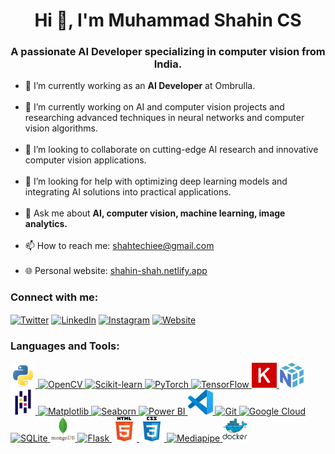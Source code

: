 <h1 align="center">Hi 👋, I'm Muhammad Shahin CS</h1>
<h3 align="center">A passionate AI Developer specializing in computer vision from India.</h3>
 


-  🔭 I’m currently working as an **AI Developer** at Ombrulla.<br><br>
-  🌱 I’m currently working on AI and computer vision projects and researching advanced techniques in neural networks and computer vision algorithms.<br><br>
-  👯 I’m looking to collaborate on cutting-edge AI research and innovative computer vision applications.<br><br>
-  🤔 I’m looking for help with optimizing deep learning models and integrating AI solutions into practical applications.<br><br>
-  💬 Ask me about **AI, computer vision, machine learning, image analytics.**<br><br>
-  📫 How to reach me: <a href="mailto:shahtechiee@gmail.com">shahtechiee@gmail.com</a><br><br> 
-  🌐 Personal website: <a href="https://shahin-shah.netlify.app">shahin-shah.netlify.app</a>


<h3 align="left">Connect with me:</h3>
<p align="left">
  <a href="https://twitter.com/your-twitter-handle" target="blank"><img align="center" src="https://raw.githubusercontent.com/rahuldkjain/github-profile-readme-generator/master/src/images/icons/Social/twitter.svg" alt="Twitter" height="30" width="40" /></a>
  <a href="https://www.linkedin.com/in/muhammad-shahin-c-s/" target="blank"><img align="center" src="https://raw.githubusercontent.com/rahuldkjain/github-profile-readme-generator/master/src/images/icons/Social/linked-in-alt.svg" alt="LinkedIn" height="30" width="40" /></a>
  <a href="https://instagram.com/your-instagram-handle" target="blank"><img align="center" src="https://raw.githubusercontent.com/rahuldkjain/github-profile-readme-generator/master/src/images/icons/Social/instagram.svg" alt="Instagram" height="30" width="40" /></a>
  <a href="https://shahin-shah.netlify.app" target="blank"><img align="center" src="https://img.icons8.com/fluency/48/000000/domain.png" alt="Website" height="30" width="40" /></a>
</p>

<h3 align="left">Languages and Tools:</h3>
<p align="left">
    <a href="https://www.python.org" target="_blank" rel="noreferrer">
        <img src="https://raw.githubusercontent.com/devicons/devicon/master/icons/python/python-original.svg" alt="Python" width="40" height="40"/>
    </a>
    <a href="https://opencv.org/" target="_blank" rel="noreferrer">
        <img src="https://www.vectorlogo.zone/logos/opencv/opencv-icon.svg" alt="OpenCV" width="40" height="40"/>
    </a>
<!--     <a href="https://ultralytics.com/" target="_blank" rel="noreferrer">
        <img src="https://github.com/ultralytics/yolov5/blob/master/docs/assets/logo.png" alt="Ultralytics" width="40" height="40"/>
    </a> -->
    <a href="https://scikit-learn.org/" target="_blank" rel="noreferrer">
        <img src="https://upload.wikimedia.org/wikipedia/commons/0/05/Scikit_learn_logo_small.svg" alt="Scikit-learn" width="40" height="40"/>
    </a>
    <a href="https://pytorch.org/" target="_blank" rel="noreferrer">
        <img src="https://www.vectorlogo.zone/logos/pytorch/pytorch-icon.svg" alt="PyTorch" width="40" height="40"/>
    </a>
    <a href="https://www.tensorflow.org" target="_blank" rel="noreferrer">
        <img src="https://www.vectorlogo.zone/logos/tensorflow/tensorflow-icon.svg" alt="TensorFlow" width="40" height="40"/>
    </a>
    <a href="https://keras.io/" target="_blank" rel="noreferrer">
        <img src="https://raw.githubusercontent.com/devicons/devicon/master/icons/keras/keras-original.svg" alt="Keras" width="40" height="40"/>
    </a>
    <a href="https://numpy.org/" target="_blank" rel="noreferrer">
        <img src="https://raw.githubusercontent.com/devicons/devicon/master/icons/numpy/numpy-original.svg" alt="NumPy" width="40" height="40"/>
    </a>
    <a href="https://pandas.pydata.org/" target="_blank" rel="noreferrer">
        <img src="https://raw.githubusercontent.com/devicons/devicon/2ae2a900d2f041da66e950e4d48052658d850630/icons/pandas/pandas-original.svg" alt="Pandas" width="40" height="40"/>
    </a>
    <a href="https://matplotlib.org/" target="_blank" rel="noreferrer">
        <img src="https://upload.wikimedia.org/wikipedia/commons/8/84/Matplotlib_icon.svg" alt="Matplotlib" width="40" height="40"/>
    </a>
    <a href="https://seaborn.pydata.org/" target="_blank" rel="noreferrer">
        <img src="https://seaborn.pydata.org/_images/logo-wide-lightbg.svg" alt="Seaborn" width="40" height="40"/>
    </a>
    <a href="https://powerbi.microsoft.com/" target="_blank" rel="noreferrer">
        <img src="https://www.vectorlogo.zone/logos/microsoft_powerbi/microsoft_powerbi-icon.svg" alt="Power BI" width="40" height="40"/>
    </a>
    <a href="https://code.visualstudio.com/" target="_blank" rel="noreferrer">
        <img src="https://raw.githubusercontent.com/devicons/devicon/master/icons/vscode/vscode-original.svg" alt="VS Code" width="40" height="40"/>
    </a>
    <a href="https://git-scm.com/" target="_blank" rel="noreferrer">
        <img src="https://www.vectorlogo.zone/logos/git-scm/git-scm-icon.svg" alt="Git" width="40" height="40"/>
    </a>
<!--     <a href="https://colab.research.google.com/" target="_blank" rel="noreferrer">
        <img src="https://www.vectorlogo.zone/logos/google_colab/google_colab-icon.svg" alt="Google Colab" width="40" height="40"/>
    </a> -->
    <a href="https://cloud.google.com" target="_blank" rel="noreferrer">
        <img src="https://www.vectorlogo.zone/logos/google_cloud/google_cloud-icon.svg" alt="Google Cloud" width="40" height="40"/>
    </a>
    <a href="https://www.sqlite.org/" target="_blank" rel="noreferrer">
        <img src="https://www.vectorlogo.zone/logos/sqlite/sqlite-icon.svg" alt="SQLite" width="40" height="40"/>
    </a>
    <a href="https://www.mongodb.com/" target="_blank" rel="noreferrer">
        <img src="https://raw.githubusercontent.com/devicons/devicon/master/icons/mongodb/mongodb-original-wordmark.svg" alt="MongoDB" width="40" height="40"/>
    </a>
    <a href="https://flask.palletsprojects.com/" target="_blank" rel="noreferrer">
        <img src="https://www.vectorlogo.zone/logos/pocoo_flask/pocoo_flask-icon.svg" alt="Flask" width="40" height="40"/>
    </a>
    <a href="https://developer.mozilla.org/en-US/docs/Web/HTML" target="_blank" rel="noreferrer">
        <img src="https://raw.githubusercontent.com/devicons/devicon/master/icons/html5/html5-original-wordmark.svg" alt="HTML" width="40" height="40"/>
    </a>
    <a href="https://www.w3schools.com/css/" target="_blank" rel="noreferrer">
        <img src="https://raw.githubusercontent.com/devicons/devicon/master/icons/css3/css3-original-wordmark.svg" alt="CSS3" width="40" height="40"/>
    </a>
<!--     <a href="https://beautiful-soup-4.readthedocs.io/en/latest/" target="_blank" rel="noreferrer">
        <img src="https://raw.githubusercontent.com/simple-icons/simple-icons/develop/icons/beautifulsoup.svg" alt="Web Scraping" width="40" height="40"/>
    </a> -->
    <a href="https://mediapipe.dev/" target="_blank" rel="noreferrer">
        <img src="https://avatars.githubusercontent.com/u/43199604?s=200&v=4" alt="Mediapipe" width="40" height="40"/>
    </a>
<!--     <a href="https://gstreamer.freedesktop.org/" target="_blank" rel="noreferrer">
        <img src="https://upload.wikimedia.org/wikipedia/commons/1/18/GStreamer_logo.svg" alt="GStreamer" width="40" height="40"/>
    </a> -->
<!--     <a href="https://github.com/abhiTronix/VideoGear" target="_blank" rel="noreferrer">
        <img src="https://repository-images.githubusercontent.com/206695677/255a2c00-e2b3-11e9-88aa-06ef277f6d6a" alt="VideoGear" width="40" height="40"/>
    </a> -->
    <a href="https://www.docker.com/" target="_blank" rel="noreferrer">
        <img src="https://raw.githubusercontent.com/devicons/devicon/master/icons/docker/docker-original-wordmark.svg" alt="Docker" width="40" height="40"/>
    </a>
<!--     <a href="https://onnx.ai/" target="_blank" rel="noreferrer">
        <img src="https://onnx.ai/images/logo.png" alt="ONNX" width="40" height="40"/>
    </a> -->
</p>
 
